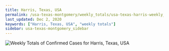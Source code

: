 ```yaml
---
title: Harris, Texas, USA
permalink: /usa-texas-montgomery/weekly_totals/usa-texas-harris-weekly_totals.html
last_updated: Dec 2, 2020
keywords: ["Harris, Texas, USA", "weekly totals"]
sidebar: usa-texas-montgomery_sidebar
---
```


![Weekly Totals of Confirmed Cases for Harris, Texas, USA](/covid_tracker/images/graphs/usa-texas-harris-weekly_totals_graph.png)
